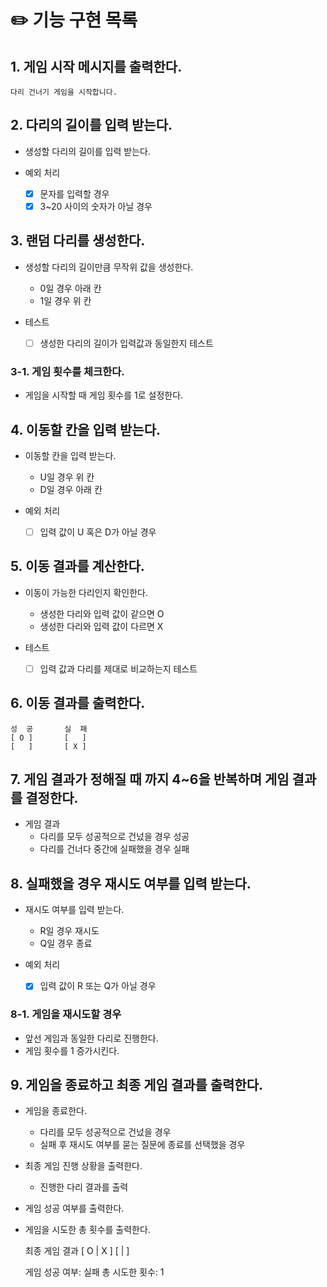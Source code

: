 # ✏️ 기능 구현 목록

## 1. 게임 시작 메시지를 출력한다.

    다리 건너기 게임을 시작합니다.

## 2. 다리의 길이를 입력 받는다.

- 생성할 다리의 길이를 입력 받는다.

- 예외 처리
    - [X] 문자를 입력할 경우
    - [X] 3~20 사이의 숫자가 아닐 경우

## 3. 랜덤 다리를 생성한다.

- 생성할 다리의 길이만큼 무작위 값을 생성한다.
    - 0일 경우 아래 칸
    - 1일 경우 위 칸


- 테스트
    - [ ] 생성한 다리의 길이가 입력값과 동일한지 테스트

### 3-1. 게임 횟수를 체크한다.

- 게임을 시작할 때 게임 횟수를 1로 설정한다.

## 4. 이동할 칸을 입력 받는다.

- 이동할 칸을 입력 받는다.
    - U일 경우 위 칸
    - D일 경우 아래 칸


- 예외 처리
    - [ ] 입력 값이 U 혹은 D가 아닐 경우

## 5. 이동 결과를 계산한다.

- 이동이 가능한 다리인지 확인한다.
    - 생성한 다리와 입력 값이 같으면 O
    - 생성한 다리와 입력 값이 다르면 X


- 테스트
    - [ ] 입력 값과 다리를 제대로 비교하는지 테스트

## 6. 이동 결과를 출력한다.

    성  공       실  패
    [ O ]       [   ] 
    [   ]       [ X ]

## 7. 게임 결과가 정해질 때 까지 4~6을 반복하며 게임 결과를 결정한다.

- 게임 결과
    - 다리를 모두 성공적으로 건넜을 경우 성공
    - 다리를 건너다 중간에 실패했을 경우 실패

## 8. 실패했을 경우 재시도 여부를 입력 받는다.

- 재시도 여부를 입력 받는다.
    - R일 경우 재시도
    - Q일 경우 종료


- 예외 처리
    - [X] 입력 값이 R 또는 Q가 아닐 경우

### 8-1. 게임을 재시도할 경우

- 앞선 게임과 동일한 다리로 진행한다.
- 게임 횟수를 1 증가시킨다.

## 9. 게임을 종료하고 최종 게임 결과를 출력한다.

- 게임을 종료한다.
    - 다리를 모두 성공적으로 건넜을 경우
    - 실패 후 재시도 여부를 묻는 질문에 종료를 선택했을 경우


- 최종 게임 진행 상황을 출력한다.
    - 진행한 다리 결과를 출력


- 게임 성공 여부를 출력한다.


- 게임을 시도한 총 횟수를 출력한다.


    최종 게임 결과
    [ O | X ]
    [   |   ]
    
    게임 성공 여부: 실패
    총 시도한 횟수: 1